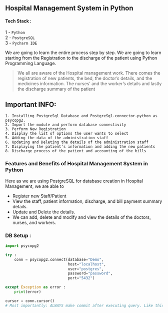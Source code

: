 ## Hospital Management System in Python
#### Tech Stack :
1 - `Python`<br>
2 - `PostgreSQL`<br>
3 - `Pycharm IDE`

We are going to learn the entire process step by step. We are going to learn starting from the Registration to the discharge of the patient 
using Python Programming Language.

>We all are aware of the Hospital management work. There comes the registration of new patients, the bed, the doctor’s details, and the medicines information. The nurses’ and the worker’s details and lastly the discharge summary of the patient

## Important INFO:
```
1. Installing PostgreSql Database and PostgreSql-connector-python as psycopg2.
2. Import the module and perform database connectivity
3. Perform New Registration
4. Display the list of options the user wants to select
5. Adding the data of the administration staff
6. Updating and Deleting the details of the administration staff 
7. Displaying the patient’s information and adding the new patients
8. Discharge process of the patient and accounting of the bills
```
### Features and Benefits of Hospital Management System in Python
Here as we are using PostgreSQL for database creation in Hospital Management, we are able to
* Register new Staff/Patient
* View the staff, patient information, discharge, and bill payment summary details.
* Update and Delete the details.
* We can add, delete and modify and view the details of the doctors, nurses, and workers.

### DB Setup :
```Python
import psycopg2

try :
    conn = psycopg2.connect(database="Demo",
                            host="localhost",
                            user="postgres",
                            password="password",
                            port="5432")

except Exception as error :
    print(error)

cursor = conn.cursor()
# Most importantly: ALWAYS make commit after executing query. Like this conn.commit()
```


